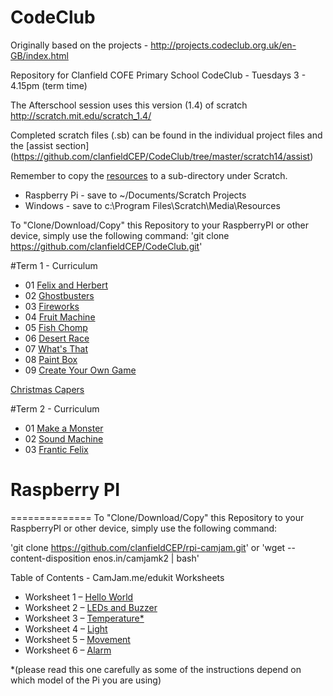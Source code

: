 # CodeClub

Originally based on the projects - http://projects.codeclub.org.uk/en-GB/index.html

Repository for Clanfield COFE Primary School CodeClub - Tuesdays 3 - 4.15pm (term time)

The Afterschool session uses this version (1.4) of scratch http://scratch.mit.edu/scratch_1.4/

Completed scratch files (.sb) can be found in the individual project files and the [assist section] (https://github.com/clanfieldCEP/CodeClub/tree/master/scratch14/assist)

Remember to copy the [resources](https://github.com/clanfieldCEP/CodeClub/tree/master/scratch14/resources) to a sub-directory under Scratch.
- Raspberry Pi - save to ~/Documents/Scratch Projects
- Windows - save to c:\Program Files\Scratch\Media\Resources

To "Clone/Download/Copy"  this Repository to your RaspberryPI or other device, simply use the following command:
'git clone https://github.com/clanfieldCEP/CodeClub.git'

#Term 1 - Curriculum
- 01 [Felix and Herbert](https://github.com/clanfieldCEP/CodeClub/tree/master/scratch14/01-Felix%20%26%20Herbert)
- 02 [Ghostbusters](https://github.com/clanfieldCEP/CodeClub/tree/master/scratch14/02-Ghostbusters)
- 03 [Fireworks](https://github.com/clanfieldCEP/CodeClub/tree/master/scratch14/03-Fireworks)
- 04 [Fruit Machine](https://github.com/clanfieldCEP/CodeClub/tree/master/scratch14/04-Fruit%20Machine)
- 05 [Fish Chomp](https://github.com/clanfieldCEP/CodeClub/tree/master/scratch14/05-Fish%20Chomp)
- 06 [Desert Race](https://github.com/clanfieldCEP/CodeClub/tree/master/scratch14/06-Desert%20Race)
- 07 [What's That](https://github.com/clanfieldCEP/CodeClub/tree/master/scratch14/07-What's%20That)
- 08 [Paint Box](https://github.com/clanfieldCEP/CodeClub/tree/master/scratch14/08-Paint%20Box)
- 09 [Create Your Own Game](https://github.com/clanfieldCEP/CodeClub/tree/master/scratch14/09-Create%20Your%20Own%20Game)

[Christmas Capers](https://github.com/clanfieldCEP/CodeClub/tree/master/scratch14/ChristmasCapers)

#Term 2 - Curriculum
- 01 [Make a Monster](https://github.com/clanfieldCEP/CodeClub/tree/master/scratch14/Term%202/01%20Make%20a%20monster)
- 02 [Sound Machine](https://github.com/clanfieldCEP/CodeClub/tree/master/scratch14/Term%202/02%20Sound%20machine)
- 03 [Frantic Felix](https://github.com/clanfieldCEP/CodeClub/tree/master/scratch14/Term%202/03%20Frantic%20Felix)

# Raspberry PI
==============
To "Clone/Download/Copy"  this Repository to your RaspberryPI or other device, simply use the following command:

'git clone https://github.com/clanfieldCEP/rpi-camjam.git' or 'wget --content-disposition enos.in/camjamk2 | bash'

Table of Contents -  CamJam.me/edukit Worksheets
- Worksheet 1 – [Hello World](https://github.com/clanfieldCEP/rpi-camjam/blob/master/Kit2_Worksheets/CamJam%20EduKit%20Sensors%20Worksheet%201%20-%20Hello%20World.pdf)
- Worksheet 2 – [LEDs and Buzzer](https://github.com/clanfieldCEP/rpi-camjam/blob/master/Kit2_Worksheets/CamJam%20EduKit%20Sensors%20Worksheet%202%20-%20LEDs%20and%20Buzzer.pdf)
- Worksheet 3 – [Temperature*](https://github.com/clanfieldCEP/rpi-camjam/blob/master/Kit2_Worksheets/CamJam%20EduKit%20Sensors%20Worksheet%203%20-%20Temperature.pdf)
- Worksheet 4 – [Light](https://github.com/clanfieldCEP/rpi-camjam/blob/master/Kit2_Worksheets/CamJam%20EduKit%20Sensors%20Worksheet%204%20-%20Light.pdf)
- Worksheet 5 – [Movement](https://github.com/clanfieldCEP/rpi-camjam/blob/master/Kit2_Worksheets/CamJam%20EduKit%20Sensors%20Worksheet%205%20-%20Movement.pdf)
- Worksheet 6 – [Alarm](https://github.com/clanfieldCEP/rpi-camjam/blob/master/Kit2_Worksheets/CamJam%20EduKit%20Sensors%20Worksheet%206%20-%20Alarm.pdf)

*(please read this one carefully as some of the instructions depend on which model of the Pi you are using)

